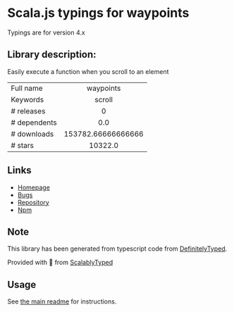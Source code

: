 
# Scala.js typings for waypoints

Typings are for version 4.x

## Library description:
Easily execute a function when you scroll to an element

|                    |                 |
| ------------------ | :-------------: |
| Full name          | waypoints |
| Keywords           | scroll |
| # releases         | 0 |
| # dependents       | 0.0 |
| # downloads        | 153782.66666666666 |
| # stars            | 10322.0 |

## Links
- [Homepage](https://github.com/imakewebthings/waypoints#readme)
- [Bugs](https://github.com/imakewebthings/waypoints/issues)
- [Repository](https://github.com/imakewebthings/waypoints)
- [Npm](https://www.npmjs.com/package/waypoints)
    


## Note
This library has been generated from typescript code from [DefinitelyTyped](https://definitelytyped.org).

Provided with :purple_heart: from [ScalablyTyped](https://github.com/oyvindberg/ScalablyTyped)

## Usage
See [the main readme](../../readme.md) for instructions.


